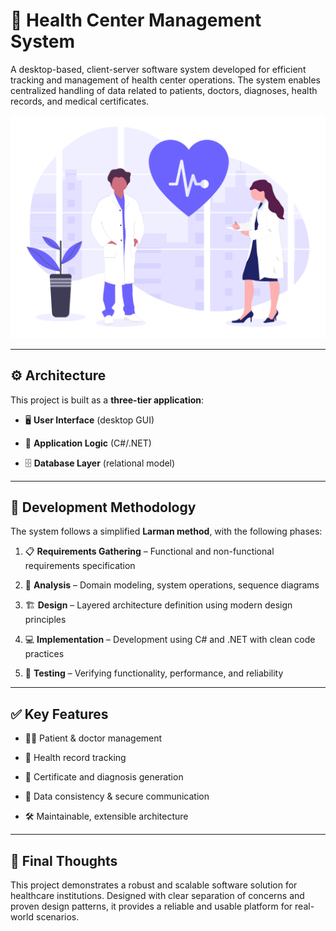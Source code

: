 # 🏥 Health Center Management System

A desktop-based, client-server software system developed for efficient tracking and management of health center operations. The system enables centralized handling of data related to patients, doctors, diagnoses, health records, and medical certificates.

![Image](img/login.png)

---

## ⚙️ Architecture

This project is built as a **three-tier application**:

- 🖥️ **User Interface** (desktop GUI)

- 🧠 **Application Logic** (C#/.NET)

- 🗄️ **Database Layer** (relational model)

---

## 🔄 Development Methodology

The system follows a simplified **Larman method**, with the following phases:

1. 📋 **Requirements Gathering** – Functional and non-functional requirements specification

2. 🧩 **Analysis** – Domain modeling, system operations, sequence diagrams

3. 🏗️ **Design** – Layered architecture definition using modern design principles

4. 💻 **Implementation** – Development using C# and .NET with clean code practices

5. 🧪 **Testing** – Verifying functionality, performance, and reliability

---

## ✅ Key Features

- 👨‍⚕️ Patient & doctor management

- 📁 Health record tracking

- 📜 Certificate and diagnosis generation

- 🔐 Data consistency & secure communication

- 🛠️ Maintainable, extensible architecture

---

## 🧠 Final Thoughts

This project demonstrates a robust and scalable software solution for healthcare institutions. Designed with clear separation of concerns and proven design patterns, it provides a reliable and usable platform for real-world scenarios.
